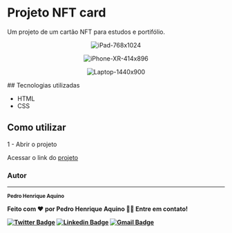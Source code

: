 # Projeto NFT card

Um projeto de um cartão NFT para estudos e portifólio.

<div align="center"> 

![iPad-768x1024](https://user-images.githubusercontent.com/70813102/233705178-085aa7b1-3b96-4637-b41f-d3e5479583e9.png)

![iPhone-XR-414x896](https://user-images.githubusercontent.com/70813102/233705089-07e8974b-49a2-4814-9a62-e53f22014aca.png)

![Laptop-1440x900](https://user-images.githubusercontent.com/70813102/233704961-3c6c0e95-c1d9-45ad-ae65-a207186f6eab.png)

</div>
## Tecnologias utilizadas

- HTML
- CSS

## Como utilizar

1 - Abrir o projeto

Acessar o link do [projeto](https://phasa15.github.io/nft-card/)


### Autor
---

 <sub><b>Pedro Henrique Aquino</sub>


Feito com ❤️ por Pedro Henrique Aquino 👋🏽 Entre em contato!

[![Twitter Badge](https://img.shields.io/badge/-@PedroAq48260600-1ca0f1?style=flat-square&labelColor=1ca0f1&logo=twitter&logoColor=white&link=https://twitter.com/PedroAq48260600)](https://twitter.com/PedroAq48260600) [![Linkedin Badge](https://img.shields.io/badge/-Pedro-blue?style=flat-square&logo=Linkedin&logoColor=white&link=https://www.linkedin.com/in/pedro-henrique-aquino-a56945162/)](https://www.linkedin.com/in/pedro-henrique-aquino-a56945162/) 
[![Gmail Badge](https://img.shields.io/badge/-pedroh_aquino@hotmail.com-c14438?style=flat-square&logo=Gmail&logoColor=white&link=mailto:pedroh_aquino@hotmail.com)](mailto:pedroh_aquino@hotmail.com)
